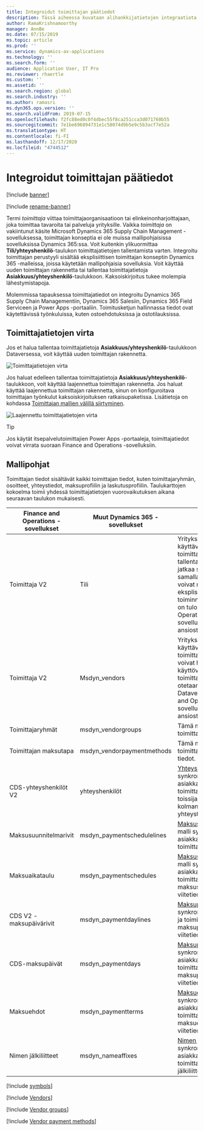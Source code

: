 ```yaml
---
title: Integroidut toimittajan päätiedot
description: Tässä aiheessa kuvataan alihankkijatietojen integraatiota Finance and Operations -sovelluksen ja Dataversen välillä.
author: RamaKrishnamoorthy
manager: AnnBe
ms.date: 07/15/2019
ms.topic: article
ms.prod: ''
ms.service: dynamics-ax-applications
ms.technology: ''
ms.search.form: ''
audience: Application User, IT Pro
ms.reviewer: rhaertle
ms.custom: ''
ms.assetid: ''
ms.search.region: global
ms.search.industry: ''
ms.author: ramasri
ms.dyn365.ops.version: ''
ms.search.validFrom: 2019-07-15
ms.openlocfilehash: f2fc88ed0c0f4dbec55f8ca251cca3d071760b55
ms.sourcegitcommit: 7e1be696894731e1c58074d9b5e9c5b3acf7e52a
ms.translationtype: HT
ms.contentlocale: fi-FI
ms.lasthandoff: 12/17/2020
ms.locfileid: "4744512"
---
```

# <a name="integrated-vendor-master"></a>Integroidut toimittajan päätiedot

[!include [banner](../../includes/banner.md)]

[!include [rename-banner](~/includes/cc-data-platform-banner.md)]



Termi *toimittaja* viittaa toimittajaorganisaatioon tai elinkeinonharjoittajaan, joka toimittaa tavaroita tai palveluja yrityksille. Vaikka *toimittaja* on vakiintunut käsite Microsoft Dynamics 365 Supply Chain Management -sovelluksessa, toimittajan konseptia ei ole muissa mallipohjaisissa sovelluksissa Dynamics 365:ssa. Voit kuitenkin ylikuormittaa **Tili/yhteyshenkilö**-taulukon toimittajatietojen tallentamista varten. Integroitu toimittajan perustyyli sisältää eksplisiittisen toimittajan konseptin Dynamics 365 -malleissa, joissa käytetään mallipohjaisia sovelluksia. Voit käyttää uuden toimittajan rakennetta tai tallentaa toimittajatietoja **Asiakkuus/yhteyshenkilö**-taulukkoon. Kaksoiskirjoitus tukee molempia lähestymistapoja.

Molemmissa tapauksessa toimittajatiedot on integroitu Dynamics 365 Supply Chain Managementiin, Dynamics 365 Salesiin, Dynamics 365 Field Serviceen ja Power Apps -portaaliin. Toimitusketjun hallinnassa tiedot ovat käytettävissä työnkuluissa, kuten ostoehdotuksissa ja ostotilauksissa.

## <a name="vendor-data-flow"></a>Toimittajatietojen virta

Jos et halua tallentaa toimittajatietoja **Asiakkuus/yhteyshenkilö**-taulukkoon Dataversessa, voit käyttää uuden toimittajan rakennetta.

![Toimittajatietojen virta](media/dual-write-vendor-data-flow.png)

Jos haluat edelleen tallentaa toimittajatietoja **Asiakkuus/yhteyshenkilö**-taulukkoon, voit käyttää laajennettua toimittajan rakennetta. Jos haluat käyttää laajennettua toimittajan rakennetta, sinun on konfiguroitava toimittajan työnkulut kaksoiskirjoituksen ratkaisupaketissa. Lisätietoja on kohdassa [Toimittajan mallien välillä siirtyminen](vendor-switch.md).

![Laajennettu toimittajatietojen virta](media/dual-write-vendor-detail.jpg)

> [!TIP]
> Jos käytät itsepalvelutoimittajien Power Apps -portaaleja, toimittajatiedot voivat virrata suoraan Finance and Operations -sovelluksiin.

## <a name="templates"></a>Mallipohjat

Toimittajan tiedot sisältävät kaikki toimittajan tiedot, kuten toimittajaryhmän, osoitteet, yhteystiedot, maksuprofiilin ja laskutusprofiilin. Taulukarttojen kokoelma toimii yhdessä toimittajatietojen vuorovaikutuksen aikana seuraavan taulukon mukaisesti.

Finance and Operations -sovellukset | Muut Dynamics 365 -sovellukset     | kuvaus
----------------------------|-----------------------------|------------
Toimittaja V2                   | Tili                     | Yritykset, jotka käyttävät Tili-taulukkoa toimittajatietojen tallentamiseen, voivat jatkaa sen käyttämistä samalla tavalla. Ne voivat myös hyödyntää eksplisiittistä toimittajan toiminnallisuutta, joka on tulossa Finance and Operations -sovellusten integroinnin ansiosta.
Toimittaja V2                   | Msdyn\_vendors              | Yritykset, jotka käyttävät mukautettua toimittajaratkaisua, voivat hyödyntää käyttövalmista toimittajakäsitettä, joka otetaan käyttöön Dataversessä Finance and Operations -sovellusten integroinnin ansiosta. 
Toimittajaryhmät               | msdyn\_vendorgroups         | Tämä malli synkronoi toimittajaryhmän tiedot.
Toimittajan maksutapa       | msdyn\_vendorpaymentmethods | Tämä malli synkronoi toimittajan maksutavan tiedot.
CDS-yhteyshenkilöt V2             | yhteyshenkilöt                    | [Yhteyshenkilöt](customer-mapping.md#cds-contacts-v2-to-contacts)-malli synkronoi kaikki sekä asiakkaiden että toimittajien ensisijaiset, toissijaiset ja kolmannentason yhteystiedot
Maksusuunnitelmarivit      | msdyn\_paymentschedulelines | [Maksusuunnitelmarivit](customer-mapping.md#payment-schedule-lines-to-msdyn_paymentschedulelines)-malli synkronoi sekä asiakkaiden että toimittajien viitetiedot.
Maksuaikataulu            | msdyn\_paymentschedules     | [Maksusuunnitelmat](customer-mapping.md#payment-schedule-to-msdyn_paymentschedules)-malli synkronoi sekä asiakkaiden että toimittajien maksusuunnitelman viitetiedot.
CDS V2 -maksupäivärivit    | msdyn\_paymentdaylines      | [Maksupäivärivit](customer-mapping.md#payment-day-lines-cds-v2-to-msdyn_paymentdaylines)-malli synkronoi asiakkaiden ja toimittajien maksupäivärivien viitetiedot.
CDS-maksupäivät            | msdyn\_paymentdays          | [Maksupäivät](customer-mapping.md#payment-days-cds-to-msdyn_paymentdays)-malli synkronoi sekä asiakkaiden että toimittajien maksupäivien viitetiedot.
Maksuehdot            | msdyn\_paymentterms         | [Maksuehdot](customer-mapping.md#terms-of-payment-to-msdyn_paymentterms)-malli synkronoi sekä asiakkaiden että toimittajien maksuehtojen viitetiedot.
Nimen jälkiliitteet                | msdyn\_nameaffixes          | [Nimen jälkiliitteet](customer-mapping.md#name-affixes-to-msdyn_nameaffixes)-malli synkronoi sekä asiakkaiden että toimittajien nimen jälkiliitteiden viitetiedot.

[!include [symbols](../../includes/dual-write-symbols.md)]

[!include [Vendors](includes/VendorsV2-msdyn-vendors.md)]

[!include [Vendor groups](includes/VendVendorGroup-msdyn-vendorgroups.md)]

[!include [Vendor payment methods](includes/VendorPaymentMethod-msdyn-vendorpaymentmethods.md)]
